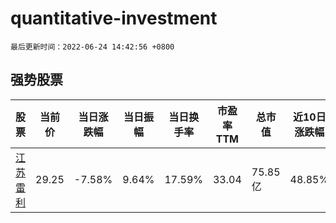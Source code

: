 # quantitative-investment

`最后更新时间：2022-06-24 14:42:56 +0800`

## 强势股票

|股票|当前价|当日涨跌幅|当日振幅|当日换手率|市盈率TTM|总市值|近10日涨跌幅|
|----|----|----|----|----|----|----|----|
|[江苏雷利](https://xueqiu.com/S/SZ300660)|29.25|-7.58%|9.64%|17.59%|33.04|75.85亿|48.85%|
